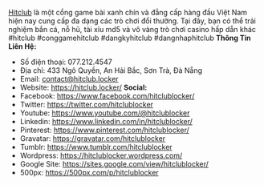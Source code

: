 <a href="https://hitclub.locker/">Hitclub</a> là một cổng game bài xanh chín và đẳng cấp hàng đầu Việt Nam hiện nay cung cấp đa dạng các trò chơi đổi thưởng. Tại đây, bạn có thể trải nghiệm bắn cá, nỗ hũ, tài xỉu md5 và vô vàng trò chơi casino hấp dẫn khác
#hitclub #conggamehitclub #dangkyhitclub #dangnhaphitclub
<strong>Thông Tin Liên Hệ:</strong>
- Số điện thoại: 077.212.4547
- Địa chỉ: 433 Ngô Quyền, An Hải Bắc, Sơn Trà, Đà Nẵng
- Email: contact@hitclub.locker
- Website: <a href="https://hitclub.locker/">https://hitclub.locker/</a>
<strong>Social:</strong>
- Facebook: <a href="https://www.facebook.com/hitclublocker/">https://www.facebook.com/hitclublocker/</a>
- Twitter: <a href="https://twitter.com/hitclublocker">https://twitter.com/hitclublocker</a>
- Youtube: <a href="https://www.youtube.com/@hitclublocker">https://www.youtube.com/@hitclublocker</a>
- Linkedin: <a href="https://www.linkedin.com/in/hitclublocker/">https://www.linkedin.com/in/hitclublocker/</a>
- Pinterest: <a href="https://www.pinterest.com/hitclublocker/">https://www.pinterest.com/hitclublocker/</a>
- Gravatar: <a href="https://gravatar.com/hitclublocker">https://gravatar.com/hitclublocker</a>
- Tumblr: <a href="https://www.tumblr.com/hitclublocker">https://www.tumblr.com/hitclublocker</a>
- Wordpress: <a href="https://hitclublocker.wordpress.com/">https://hitclublocker.wordpress.com/</a>
- Google Site: <a href="https://sites.google.com/view/hitclublocker/">https://sites.google.com/view/hitclublocker/</a>
- 500px: <a href="https://500px.com/p/hitclublocker">https://500px.com/p/hitclublocker</a>